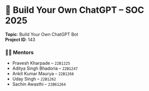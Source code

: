 # 🤖 Build Your Own ChatGPT – SOC 2025

**Topic**: Build Your Own ChatGPT Bot  
**Project ID**: 143  

### 🧑‍🏫 Mentors
- Pravesh Kharpade – `22B1225`  
- Aditya Singh Bhadoria – `22B1247`  
- Ankit Kumar Maurya – `22B1266`  
- Uday Singh – `22B1262`  
- Sachin Awasthi – `22B61264`


